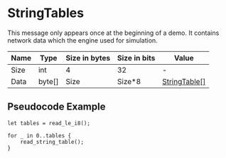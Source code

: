 # StringTables

This message only appears once at the beginning of a demo. It contains network data which the engine used for simulation.

| Name | Type | Size in bytes | Size in bits | Value |
| --- | --- | --- | --- | --- |
| Size | int | 4 | 32 | - |
| Data | byte[] | Size | Size*8 | [StringTable[]](/classes/stringtable.md) |

## Pseudocode Example

```rust,noplaypen
let tables = read_le_i8();

for _ in 0..tables {
    read_string_table();
}
```
